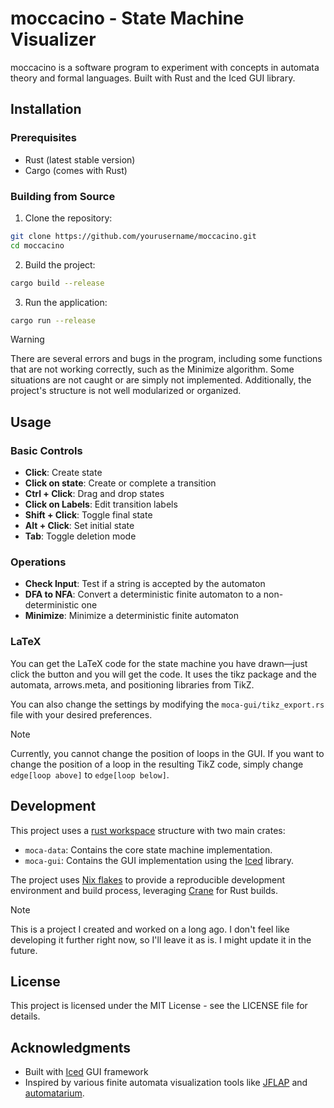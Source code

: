 # moccacino - State Machine Visualizer

moccacino is a software program to experiment with concepts in automata theory and formal languages. Built with Rust and the Iced GUI library.

## Installation

### Prerequisites

- Rust (latest stable version)
- Cargo (comes with Rust)

### Building from Source

1. Clone the repository:
```bash
git clone https://github.com/yourusername/moccacino.git
cd moccacino
```

2. Build the project:
```bash
cargo build --release
```

3. Run the application:
```bash
cargo run --release
```

> [!WARNING]
>
> There are several errors and bugs in the program, including some 
> functions that are not working correctly, such as the Minimize algorithm.
> Some situations are not caught or are simply not implemented.
> Additionally, the project's structure is not well modularized or organized.

## Usage

### Basic Controls

- **Click**: Create state
- **Click on state**: Create or complete a transition
- **Ctrl + Click**: Drag and drop states
- **Click on Labels**: Edit transition labels
- **Shift + Click**: Toggle final state
- **Alt + Click**: Set initial state
- **Tab**: Toggle deletion mode

### Operations

- **Check Input**: Test if a string is accepted by the automaton
- **DFA to NFA**: Convert a deterministic finite automaton to a non-deterministic one
- **Minimize**: Minimize a deterministic finite automaton

### LaTeX

You can get the LaTeX code for the state machine you have drawn—just click the button and you will get the code. It uses the tikz package and the automata, arrows.meta, and positioning libraries from TikZ.

You can also change the settings by modifying the `moca-gui/tikz_export.rs` file with your desired preferences.

> [!NOTE]
>
> Currently, you cannot change the position of loops in the GUI. If you want to change the position 
> of a loop in the resulting TikZ code, simply change `edge[loop above]` to `edge[loop below]`.

## Development

This project uses a [rust workspace](https://doc.rust-lang.org/book/ch14-03-cargo-workspaces.html) structure with two main crates:

- `moca-data`: Contains the core state machine implementation.
- `moca-gui`: Contains the GUI implementation using the [Iced](https://github.com/iced-rs/iced) library.

The project uses [Nix flakes](https://nixos.wiki/wiki/Flakes) to provide a reproducible development environment and build process, leveraging [Crane](https://github.com/ipetkov/crane) for Rust builds.

> [!NOTE]
>
> This is a project I created and worked on a long ago. 
> I don't feel like developing it further right now, so 
> I'll leave it as is. I might update it in the future.

## License

This project is licensed under the MIT License - see the LICENSE file for details.

## Acknowledgments

- Built with [Iced](https://github.com/iced-rs/iced) GUI framework
- Inspired by various finite automata visualization tools like [JFLAP](https://www.jflap.org/) and [automatarium](https://github.com/automatarium/automatarium).
